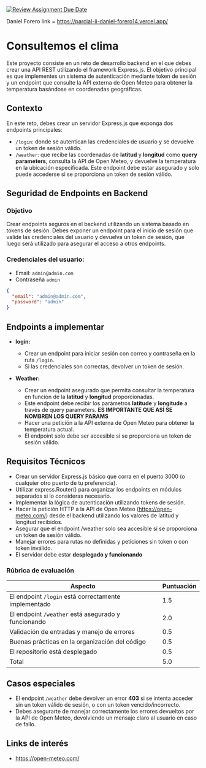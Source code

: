 [![Review Assignment Due Date](https://classroom.github.com/assets/deadline-readme-button-22041afd0340ce965d47ae6ef1cefeee28c7c493a6346c4f15d667ab976d596c.svg)](https://classroom.github.com/a/Ihjz_szg)

Daniel Forero 
link = https://parcial-ii-daniel-forero14.vercel.app/

# Consultemos el clima


Este proyecto consiste en un reto de desarrollo backend en el que debes crear una API REST utilizando el framework Express.js. El objetivo principal es que implementes un sistema de autenticación mediante token de sesión y un endpoint que consulte la API externa de Open Meteo para obtener la temperatura basándose en coordenadas geográficas.

## Contexto

En este reto, debes crear un servidor Express.js que exponga dos endpoints principales:
- `/login`: donde se autentican las credenciales de usuario y se devuelve un token de sesión válido.
- `/weather`: que recibe las coordenadas de **latitud** y **longitud** como **query parameters**, consulta la API de Open Meteo, y devuelve la temperatura en la ubicación especificada. Este endpoint debe estar asegurado y solo puede accederse si se proporciona un token de sesión válido.

## Seguridad de Endpoints en Backend

### Objetivo
Crear endpoints seguros en el backend utilizando un sistema basado en tokens de sesión. Debes exponer un endpoint para el inicio de sesión que valide las credenciales del usuario y devuelva un token de sesión, que luego será utilizado para asegurar el acceso a otros endpoints.

### Credenciales del usuario:
-  Email: `admin@admin.com`
-  Contraseña `admin`
  
```json
{
  "email": "admin@admin.com",
  "password": "admin"
}
```

## Endpoints a implementar
- **login:**
  - Crear un endpoint para iniciar sesión con correo y contraseña en la ruta `/login`.
  - Si las credenciales son correctas, devolver un token de sesión.
 
- **Weather:**
  - Crear un endpoint asegurado que permita consultar la temperatura en función de la **latitud** y **longitud** proporcionadas.
  - Este endpoint debe recibir los parámetros **latitude** y **longitude** a través de query parameters. **ES IMPORTANTE QUE ASÍ SE NOMBREN LOS QUERY PARAMS**
  - Hacer una petición a la API externa de Open Meteo para obtener la temperatura actual.
  - El endpoint solo debe ser accesible si se proporciona un token de sesión válido.
 
## Requisitos Técnicos
- Crear un servidor Express.js básico que corra en el puerto 3000 (o cualquier otro puerto de tu preferencia).
- Utilizar express.Router() para organizar los endpoints en módulos separados si lo consideras necesario.
- Implementar la lógica de autenticación utilizando tokens de sesión.
- Hacer la petición HTTP a la API de Open Meteo (https://open-meteo.com/) desde el backend utilizando los valores de latitud y longitud recibidos.
- Asegurar que el endpoint /weather solo sea accesible si se proporciona un token de sesión válido.
- Manejar errores para rutas no definidas y peticiones sin token o con token inválido.
- El servidor debe estar **desplegado y funcionando**

### Rúbrica de evaluación

| Aspecto                                              | Puntuación |
| ---------------------------------------------------- | ---------- |
| El endpoint `/login` está correctamente implementado | 1.5        |
| El endpoint `/weather` está asegurado y funcionando   | 2.0        |
| Validación de entradas y manejo de errores            | 0.5        |
| Buenas prácticas en la organización del código        | 0.5        |
| El repositorio está desplegado      | 0.5        |
| Total                                                | 5.0        |

## Casos especiales
- El endpoint `/weather` debe devolver un error **403** si se intenta acceder sin un token válido de sesión, o con un token vencido/incorrecto.
- Debes asegurarte de manejar correctamente los errores devueltos por la API de Open Meteo, devolviendo un mensaje claro al usuario en caso de fallo.

## Links de interés
- https://open-meteo.com/
